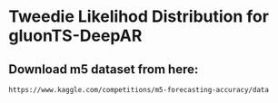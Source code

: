 # Tweedie Likelihod Distribution for gluonTS-DeepAR

## Download m5 dataset from here:
`https://www.kaggle.com/competitions/m5-forecasting-accuracy/data`